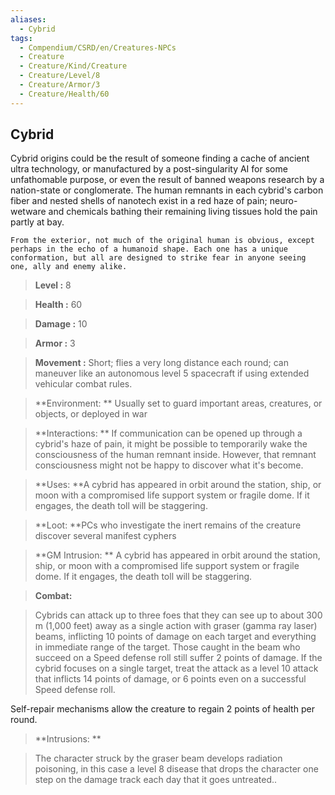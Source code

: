 ```yaml
---
aliases:
  - Cybrid
tags:
  - Compendium/CSRD/en/Creatures-NPCs
  - Creature
  - Creature/Kind/Creature
  - Creature/Level/8
  - Creature/Armor/3
  - Creature/Health/60
---
```

    
      
## Cybrid      
Cybrid origins could be the result of someone finding a cache of ancient ultra technology, or manufactured by a post-singularity AI for some unfathomable purpose, or even the result of banned weapons research by a nation-state or conglomerate. The human remnants in each cybrid's carbon fiber and nested shells of nanotech exist in a red haze of pain; neuro-wetware and chemicals bathing their remaining living tissues hold the pain partly at bay.     
	From the exterior, not much of the original human is obvious, except perhaps in the echo of a humanoid shape. Each one has a unique conformation, but all are designed to strike fear in anyone seeing one, ally and enemy alike.      
    
      
> **Level :** 8      
> **Health :** 60      
> **Damage :** 10      
> **Armor :** 3      
> **Movement :** Short; flies a very long distance each round; can maneuver like an autonomous level 5 spacecraft if using extended vehicular combat rules.      
> **Environment: ** Usually set to guard important areas, creatures, or objects, or deployed in war      
> **Interactions: ** If communication can be opened up through a cybrid's haze of pain, it might be possible to temporarily wake the consciousness of the human remnant inside. However, that remnant consciousness might not be happy to discover what it's become.      
> **Uses: **A cybrid has appeared in orbit around the station, ship, or moon with a compromised life support system or fragile dome. If it engages, the death toll will be staggering.      
> **Loot: **PCs who investigate the inert remains of the creature discover several manifest cyphers      
> **GM Intrusion: ** A cybrid has appeared in orbit around the station, ship, or moon with a compromised life support system or fragile dome. If it engages, the death toll will be staggering.      
    
> **Combat:**     
> Cybrids can attack up to three foes that they can see up to about 300 m (1,000 feet) away as a single action with graser (gamma ray laser) beams, inflicting 10 points of damage on each target and everything in immediate range of the target. Those caught in the beam who succeed on a Speed defense roll still suffer 2 points of damage. If the cybrid focuses on a single target, treat the attack as a level 10 attack that inflicts 14 points of damage, or 6 points even on a successful Speed defense roll.    
 Self-repair mechanisms allow the creature to regain 2 points of health per round.      
      
    
> **Intrusions: **     
> The character struck by the graser beam develops radiation poisoning, in this case a level 8 disease that drops the character one step on the damage track each day that it goes untreated..      
